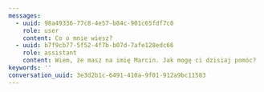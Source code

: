 ```yaml
---
messages:
  - uuid: 98a49336-77c8-4e57-b84c-901c65fdf7c0
    role: user
    content: Co o mnie wiesz?
  - uuid: b7f9cb77-5f52-4f7b-b07d-7afe128edc66
    role: assistant
    content: Wiem, że masz na imię Marcin. Jak mogę ci dzisiaj pomóc?
keywords: ''
conversation_uuid: 3e3d2b1c-6491-410a-9f01-912a9bc11583
---
```

